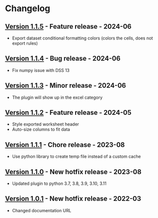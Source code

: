 # Changelog

## [Version 1.1.5](https://github.com/dataiku/dss-plugin-multisheet-excel-export/releases/tag/v1.1.5) - Feature release - 2024-06
- Export dataset conditional formatting colors (colors the cells, does not export rules)

## [Version 1.1.4](https://github.com/dataiku/dss-plugin-multisheet-excel-export/releases/tag/v1.1.4) - Bug release - 2024-06
- Fix numpy issue with DSS 13

## [Version 1.1.3](https://github.com/dataiku/dss-plugin-multisheet-excel-export/releases/tag/v1.1.3) - Minor release - 2024-06
- The plugin will show up in the excel category

## [Version 1.1.2](https://github.com/dataiku/dss-plugin-multisheet-excel-export/releases/tag/v1.1.2) - Feature release - 2024-05
- Style exported worksheet header
- Auto-size columns to fit data

## [Version 1.1.1](https://github.com/dataiku/dss-plugin-multisheet-excel-export/releases/tag/v1.1.0) - Chore release - 2023-08
- Use python library to create temp file instead of a custom cache

## [Version 1.1.0](https://github.com/dataiku/dss-plugin-multisheet-excel-export/releases/tag/v1.1.0) - New hotfix release - 2023-08
- Updated plugin to python 3.7, 3.8, 3.9, 3.10, 3.11

## [Version 1.0.1](https://github.com/dataiku/dss-plugin-multisheet-excel-export/releases/tag/v1.0.1) - New hotfix release - 2022-03
- Changed documentation URL
